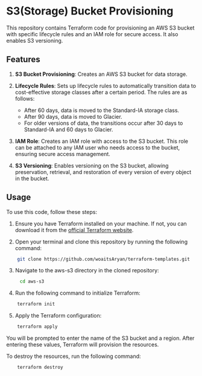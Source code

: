 
# S3(Storage) Bucket Provisioning

This repository contains Terraform code for provisioning an AWS S3 bucket with specific lifecycle rules and an IAM role for secure access. It also enables S3 versioning.

## Features

1. **S3 Bucket Provisioning**: Creates an AWS S3 bucket for data storage.

2. **Lifecycle Rules**: Sets up lifecycle rules to automatically transition data to cost-effective storage classes after a certain period. The rules are as follows:
    - After 60 days, data is moved to the Standard-IA storage class.
    - After 90 days, data is moved to Glacier.
    - For older versions of data, the transitions occur after 30 days to Standard-IA and 60 days to Glacier.

3. **IAM Role**: Creates an IAM role with access to the S3 bucket. This role can be attached to any IAM user who needs access to the bucket, ensuring secure access management.

4. **S3 Versioning**: Enables versioning on the S3 bucket, allowing preservation, retrieval, and restoration of every version of every object in the bucket.

## Usage

To use this code, follow these steps:

1. Ensure you have Terraform installed on your machine. If not, you can download it from the [official Terraform website](https://www.terraform.io/downloads.html).

2. Open your terminal and clone this repository by running the following command:

```bash
    git clone https://github.com/woaitsAryan/terraform-templates.git
```
3. Navigate to the aws-s3 directory in the cloned repository:
    
```bash
     cd aws-s3
```
4. Run the following command to initialize Terraform:

```bash
    terraform init
```
5. Apply the Terraform configuration:



```bash
    terraform apply
```

You will be prompted to enter the name of the S3 bucket and a region. After entering these values, Terraform will provision the resources.

To destroy the resources, run the following command:

```bash
    terraform destroy
```